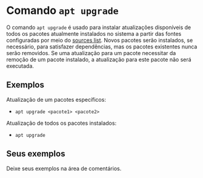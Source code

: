 # Comando `apt upgrade`

O comando `apt upgrade` é usado para instalar atualizações disponíveis de todos os pacotes atualmente instalados no sistema a partir das fontes configuradas por meio do [sources list](../sources-list.md). Novos pacotes serão instalados, se necessário, para satisfazer dependências, mas os pacotes existentes nunca serão removidos. Se uma atualização para um pacote necessitar da remoção de um pacote instalado, a atualização para este pacote não será executada.

## Exemplos

Atualização de um pacotes específicos:
- `apt upgrade <pacote1> <pacote2>`

Atualização de todos os pacotes instalados:
- `apt upgrade`


## Seus exemplos

Deixe seus exemplos na área de comentários.
